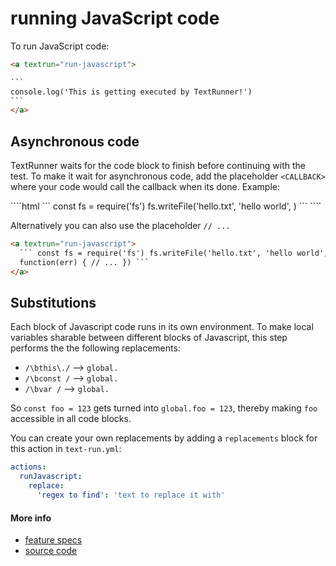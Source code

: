 # running JavaScript code

To run JavaScript code:

<a textrun="run-markdown-in-textrun">

````html
<a textrun="run-javascript">

`​``
console.log('This is getting executed by TextRunner!')
`​``
</a>

````
</a>

## Asynchronous code

TextRunner waits for the code block to finish before continuing with the test.
To make it wait for asynchronous code,
add the placeholder `<CALLBACK>` where your code would call the callback when its done.
Example:

<a textrun="run-markdown-in-textrun">
````html
<a textrun="run-javascript">
`​``
const fs = require('fs')
fs.writeFile('hello.txt', 'hello world', <CALLBACK>)
`​``
</a>
````
</a>

Alternatively you can also use the placeholder `// ...`
<a textrun="run-markdown-in-textrun">

```html
<a textrun="run-javascript">
  `​`` const fs = require('fs') fs.writeFile('hello.txt', 'hello world',
  function(err) { // ... }) `​``
</a>
```

</a>

## Substitutions

Each block of Javascript code runs in its own environment.
To make local variables sharable between different blocks of Javascript,
this step performs the the following replacements:

- `/\bthis\./` --> `global.`
- `/\bconst /` --> `global.`
- `/\bvar /` --> `global.`

So `const foo = 123` gets turned into `global.foo = 123`,
thereby making `foo` accessible in all code blocks.

You can create your own replacements by adding a `replacements` block
for this action
in `text-run.yml`:

```yml
actions:
  runJavascript:
    replace:
      'regex to find': 'text to replace it with'
```

#### More info

- [feature specs](../../features/actions/built-in/run-javascript/run-javascript.feature)
- [source code](../../src/built-in-actions/run-javascript.ts)
